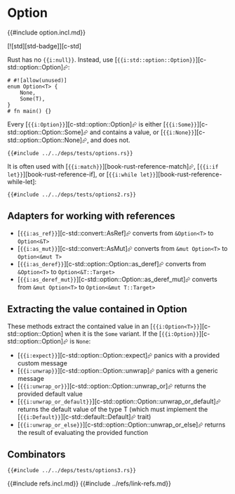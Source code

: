 # Option

{{#include option.incl.md}}

[![std][std-badge]][c-std]

Rust has no `{{i:null}}`. Instead, use [`{{i:std::option::Option}}`][c-std::option::Option]⮳:

```rust,editable
# #![allow(unused)]
enum Option<T> {
    None,
    Some(T),
}
# fn main() {}
```

Every [`{{i:Option}}`][c-std::option::Option]⮳ is either [`{{i:Some}}`][c-std::option::Option::Some]⮳ and contains a value, or [`{{i:None}}`][c-std::option::Option::None]⮳, and does not.

```rust,editable
{{#include ../../deps/tests/options.rs}}
```

It is often used with [`{{i:match}}`][book-rust-reference-match]⮳, [`{{i:if let}}`][book-rust-reference-if], or [`{{i:while let}}`][book-rust-reference-while-let]:

```rust,editable
{{#include ../../deps/tests/options2.rs}}
```

## Adapters for working with references

- [`{{i:as_ref}}`][c-std::convert::AsRef]⮳ converts from `&Option<T>` to `Option<&T>`
- [`{{i:as_mut}}`][c-std::convert::AsMut]⮳ converts from `&mut Option<T>` to `Option<&mut T>`
- [`{{i:as_deref}}`][c-std::option::Option::as_deref]⮳ converts from `&Option<T>` to `Option<&T::Target>`
- [`{{i:as_deref_mut}}`][c-std::option::Option::as_deref_mut]⮳ converts from `&mut Option<T>` to `Option<&mut T::Target>`

## Extracting the value contained in Option

These methods extract the contained value in an [`{{i:Option<T>}}`][c-std::option::Option] when it is the `Some` variant. If the [`{{i:Option}}`][c-std::option::Option]⮳ is `None`:

- [`{{i:expect}}`][c-std::option::Option::expect]⮳ panics with a provided custom message
- [`{{i:unwrap}}`][c-std::option::Option::unwrap]⮳ panics with a generic message
- [`{{i:unwrap_or}}`][c-std::option::Option::unwrap_or]⮳ returns the provided default value
- [`{{i:unwrap_or_default}}`][c-std::option::Option::unwrap_or_default]⮳ returns the default value of the type T (which must implement the [`{{i:Default}}`][c-std::default::Default]⮳ trait)
- [`{{i:unwrap_or_else}}`][c-std::option::Option::unwrap_or_else]⮳ returns the result of evaluating the provided function

## Combinators

```rust,editable,no_run
{{#include ../../deps/tests/options3.rs}}
```

{{#include refs.incl.md}}
{{#include ../refs/link-refs.md}}
